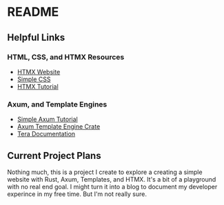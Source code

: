 # README
## Helpful Links
### HTML, CSS, and HTMX Resources
- [HTMX Website](https://htmx.org/)
- [Simple CSS](https://github.com/kevquirk/simple.css/wiki/Getting-Started-With-Simple.css)
- [HTMX Tutorial](https://www.sitepoint.com/htmx-introduction/)

### Axum, and Template Engines
- [Simple Axum Tutorial](https://codingbabble.com/posts/how-to-create-an-axum-server/)
- [Axum Template Engine Crate](https://github.com/Altair-Bueno/axum-template)
- [Tera Documentation](https://github.com/Keats/tera)

## Current Project Plans
Nothing much, this is a project I create to explore a creating a simple website
with Rust, Axum, Templates, and HTMX. It's a bit of a playground with no real
end goal. I might turn it into a blog to document my developer experince in
my free time. But I'm not really sure.
